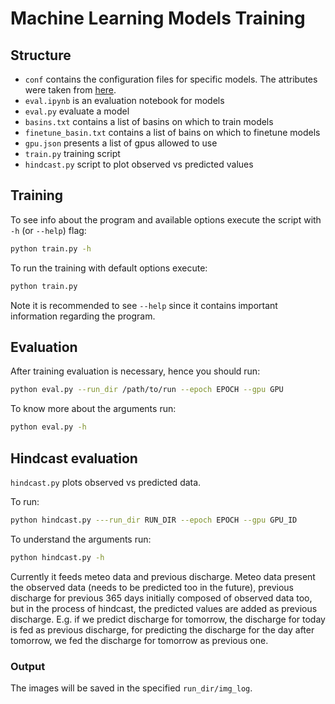# Machine Learning Models Training

## Structure

- `conf` contains the configuration files for specific models. The attributes were taken from [here](https://neuralhydrology.readthedocs.io/en/latest/usage/config.html).
- `eval.ipynb` is an evaluation notebook for models
- `eval.py` evaluate a model
- `basins.txt` contains a list of basins on which to train models
- `finetune_basin.txt` contains a list of bains on which to finetune models
- `gpu.json` presents a list of gpus allowed to use
- `train.py` training script
- `hindcast.py` script to plot observed vs predicted values

## Training

To see info about the program and available options execute the script with `-h` (or `--help`) flag:

```bash
python train.py -h
```

To run the training with default options execute:

```bash
python train.py
```

Note it is recommended to see `--help` since it contains important information regarding the program.


## Evaluation 

After training evaluation is necessary, hence you should run:

```bash
python eval.py --run_dir /path/to/run --epoch EPOCH --gpu GPU
```

To know more about the arguments run:

```bash
python eval.py -h
```


## Hindcast evaluation

`hindcast.py` plots observed vs predicted data. 

To run:

```bash
python hindcast.py ---run_dir RUN_DIR --epoch EPOCH --gpu GPU_ID
```

To understand the arguments run:

```bash
python hindcast.py -h
```

Currently it feeds meteo data and previous discharge. Meteo data present the observed data (needs to be predicted too in the future), previous discharge for previous 365 days initially composed of observed data too, but in the process of hindcast, the predicted values are added as previous discharge. E.g. if we predict discharge for tomorrow, the discharge for today is fed as previous discharge, for predicting the discharge for the day after tomorrow, we fed the discharge for tomorrow as previous one.

### Output

The images will be saved in the specified `run_dir/img_log`.
